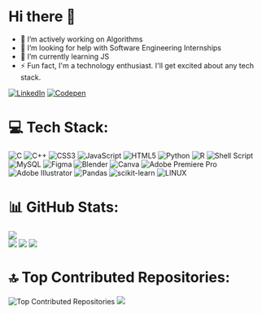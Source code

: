 # Hi there 👋
<ul>
  <li>🔭 I’m actively working on Algorithms</li>
  <li>🤝 I’m looking for help with Software Engineering Internships</li>
  <li>🌱 I’m currently learning JS</li>
  <li>⚡ Fun fact, I'm a technology enthusiast. I'll get excited about any tech stack.</li>
</ul>

[![LinkedIn](https://img.shields.io/badge/LinkedIn-%230077B5.svg?logo=linkedin&logoColor=white)](https://linkedin.com/in/verma-shaurya) [![Codepen](https://img.shields.io/badge/Codepen-000000?style=for-the-badge&logo=codepen&logoColor=white)](https://codepen.io/vermashaurya) 

# 💻 Tech Stack:
![C](https://img.shields.io/badge/c-%2300599C.svg?style=for-the-badge&logo=c&logoColor=white) ![C++](https://img.shields.io/badge/c++-%2300599C.svg?style=for-the-badge&logo=c%2B%2B&logoColor=white) ![CSS3](https://img.shields.io/badge/css3-%231572B6.svg?style=for-the-badge&logo=css3&logoColor=white) ![JavaScript](https://img.shields.io/badge/javascript-%23323330.svg?style=for-the-badge&logo=javascript&logoColor=%23F7DF1E) ![HTML5](https://img.shields.io/badge/html5-%23E34F26.svg?style=for-the-badge&logo=html5&logoColor=white) ![Python](https://img.shields.io/badge/python-3670A0?style=for-the-badge&logo=python&logoColor=ffdd54) ![R](https://img.shields.io/badge/r-%23276DC3.svg?style=for-the-badge&logo=r&logoColor=black) ![Shell Script](https://img.shields.io/badge/shell_script-%23121011.svg?style=for-the-badge&logo=gnu-bash&logoColor=white) ![MySQL](https://img.shields.io/badge/mysql-%2300f.svg?style=for-the-badge&logo=mysql&logoColor=white) 	![Figma](https://img.shields.io/badge/figma-%23F24E1E.svg?style=for-the-badge&logo=figma&logoColor=white) ![Blender](https://img.shields.io/badge/blender-%23F5792A.svg?style=for-the-badge&logo=blender&logoColor=white) ![Canva](https://img.shields.io/badge/Canva-%2300C4CC.svg?style=for-the-badge&logo=Canva&logoColor=white) ![Adobe Premiere Pro](https://img.shields.io/badge/Adobe%20Premiere%20Pro-9999FF.svg?style=for-the-badge&logo=Adobe%20Premiere%20Pro&logoColor=white) ![Adobe Illustrator](https://img.shields.io/badge/adobeillustrator-%23FF9A00.svg?style=for-the-badge&logo=adobeillustrator&logoColor=white) ![Pandas](https://img.shields.io/badge/pandas-%23150458.svg?style=for-the-badge&logo=pandas&logoColor=white) ![scikit-learn](https://img.shields.io/badge/scikit--learn-%23F7931E.svg?style=for-the-badge&logo=scikit-learn&logoColor=white) ![LINUX](https://img.shields.io/badge/Linux-FCC624?style=for-the-badge&logo=linux&logoColor=black)

# 📊 GitHub Stats:
![](https://github-profile-summary-cards.vercel.app/api/cards/profile-details?username=vermashaurya&theme=merko)  <br/>
![](https://github-profile-summary-cards.vercel.app/api/cards/stats?username=vermashaurya&theme=merko) ![](https://github-profile-summary-cards.vercel.app/api/cards/most-commit-language?username=vermashaurya&theme=merko)
![](https://github-readme-streak-stats.herokuapp.com/?user=vermashaurya&theme=merko&hide_border=false) <br/>

# 🔝 Top Contributed Repositories:
![Top Contributed Repositories](https://api.githubtrends.io/user/svg/vermashaurya/repos?time_range=one_year&theme=dark)
![](https://github-readme-stats.vercel.app/api/top-langs/?username=vermashaurya&theme=merko&hide_border=false&include_all_commits=false&count_private=false&layout=compact)

<!--
- 🔭 I’m currently working on ...
- 🌱 I’m currently learning ...
- 👯 I’m looking to collaborate on ...
- 🤔 I’m looking for help with ...
- 💬 Ask me about ...
- 📫 How to reach me: ...
- 😄 Pronouns: ...
- ⚡ Fun fact: ...
-->
